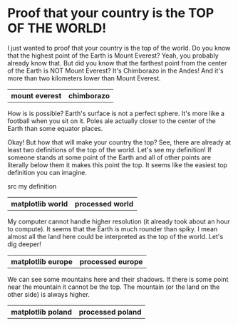 # Proof that your country is the TOP OF THE WORLD!

I just wanted to proof that your country is the top of the world. Do you know that the highest point of the Earth is Mount Everest? Yeah, you probably already know that. But did you know that the farthest point from the center of the Earth is NOT Mount Everest? It's Chimborazo in the Andes! And it's more than two kilometers lower than Mount Everest. 

<p align="center">
<table cellspacing="0" cellpadding="0">
  <tr>
    <th scope="col">mount everest</th>
    <th scope="col">chimborazo</th>
  </tr>
</table>
</p>

How is is possible? Earth's surface is not a perfect sphere. It's more like a football when you sit on it. Poles ale actually closer to the center of the Earth than some equator places.

Okay! But how that will make your country the top? See, there are already at least two definitions of the top of the world. Let's see my definition! If someone stands at some point of the Earth and all of other points are literally below them it makes this point the top. It seems like the easiest top definition you can imagine.

src my definition

<p align="center">
<table cellspacing="0" cellpadding="0">
  <tr>
    <th scope="col">matplotlib world</th>
    <th scope="col">processed world</th>
  </tr>
</table>
</p>

My computer cannot handle higher resolution (it already took about an hour to compute). It seems that the Earth is much rounder than spiky. I mean almost all the land here could be interpreted as the top of the world. Let's dig deeper!

<p align="center">
<table cellspacing="0" cellpadding="0">
  <tr>
    <th scope="col">matplotlib europe</th>
    <th scope="col">processed europe</th>
  </tr>
</table>
</p>

We can see some mountains here and their shadows. If there is some point near the mountain it cannot be the top. The mountain (or the land on the other side) is always higher.

<p align="center">
<table cellspacing="0" cellpadding="0">
  <tr>
    <th scope="col">matplotlib poland</th>
    <th scope="col">processed poland</th>
  </tr>
</table>
</p>


